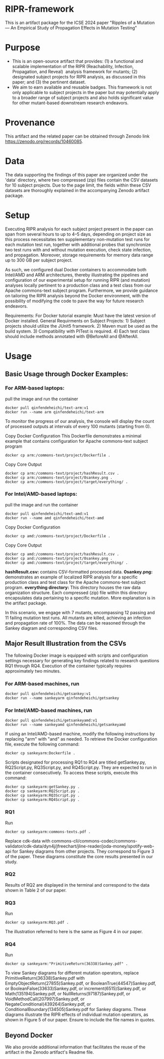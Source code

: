 # RIPR-framework
This is an artifact package for the ICSE 2024 paper "Ripples of a Mutation — An Empirical Study of Propagation Effects in Mutation Testing"

# Purpose
- This is an open-source artifact that provides: (1) a functional and scalable implementation of the RIPR (Reachability, Infection, Propagation, and Reveal)  analysis framework for mutants; (2) designated subject projects for RIPR analysis, as discussed in this paper; and (3) the pertinent dataset.
- We aim to earn available and reusable badges. This framework is not only applicable to subject projects in the paper but may potentially apply to a broader range of subject projects and also holds significant value for other mutant-based downstream research endeavors.

# Provenance 
This artifact and the related paper can be obtained through Zenodo link https://zenodo.org/records/10460085.

# Data
The data supporting the findings of this paper are organized under the 'data' directory, where two compressed (zip) files contain the CSV datasets for 10 subject projects. Due to the page limit, the fields within these CSV datasets are thoroughly explained in the accompanying Zenodo artifact package.

# Setup
Executing RIPR analysis for each subject project present in the paper can span from several hours to up to 4&ndash;5 days, depending on project size as this process necessitates ten supplementary non-mutation test runs for each mutation test run, together with additional probes that synchronize two test runs with and without mutation execution, check state infection, and propagation. Moreover, storage requirements for memory data range up to 300 GB per subject project.

As such, we configured dual Docker containers to accommodate both Intel/AMD and ARM architectures, thereby illustrating the pipelines and configuration of our experimental setup for running RIPR (and mutation) analyses locally pertinent to a production class and a test class from our Apache commons-text subject program. Furthermore, we provide guidance on tailoring the RIPR analysis beyond the Docker environment, with the possibility of modifying the code to pave the way for future research endeavors.

Requirements:
For Docker tutorial example: Must have the latest version of Docker installed.
General Requirments on Subject Projects: 1) Subject projects should utilize the JUnit5 framework. 2) Maven must be used as the build system. 3) Compatibility with PITest is required. 4) Each test class should include methods annotated with @BeforeAll and @AfterAll.

# Usage
## Basic Usage through Docker Examples:

### For ARM-based laptops:

pull the image and run the container
``` 
docker pull qinfendeheichi/text-arm:v1
docker run --name arm qinfendeheichi/text-arm
```

To monitor the progress of our analysis, the console will display the count of processed outputs at intervals of every 100 mutants (starting from 0).

Copy Docker Configuration
This Dockerfile demonstrates a minimal example that contains configuration for Apache commons-text subject program
```
docker cp arm:/commons-text/project/Dockerfile .
```

Copy Core Output
```
docker cp arm:/commons-text/project/hashResult.csv .
docker cp arm:/commons-text/project/0sankey.png .
docker cp arm:/commons-text/project/target/everything/ .
```

### For Intel/AMD-based laptops:

pull the image and run the container
``` 
docker pull qinfendeheichi/text-amd:v1
docker run --name amd qinfendeheichi/text-amd
```
Copy Docker Configuration
```
docker cp amd:/commons-text/project/Dockerfile .
```

Copy Core Output
```
docker cp amd:/commons-text/project/hashResult.csv .
docker cp and:/commons-text/project/0sankey.png .
docker cp amd:/commons-text/project/target/everything/ .
```

**hashResult.csv:** contains CSV-formatted processed data. 
**0sankey.png:** demonstrates an example of localized RIPR analysis for a specific production class and test class for the Apache commons-text subject program. 
**everything directory:** This directory houses the raw data organization structure. Each compressed (zip) file within this directory encapsulates data pertaining to a specific mutation. More explanation is in the artifact package.

In this scenario, we engage with 7 mutants, encompassing 12 passing and 11 failing mutation test runs. All mutants are killed, achieving an infection and propagation rate of 100%. The data can be reasoned through the Sankey diagram and corresponding CSV files.

## Major Result Illustration from the CSVs

The following Docker image is equipped with scripts and configuration settings necessary for generating key findings related to research questions RQ1 through RQ4. Execution of the container typically requires approximately two minutes.

### For ARM-based machines, run
``` 
docker pull qinfendeheichi/getsankey:v1
docker run --name sankeyarm qinfendeheichi/getsankey
```

### For Intel/AMD-based machines, run
``` 
docker pull qinfendeheichi/getsankeyamd:v1
docker run --name sankeyamd qinfendeheichi/getsankeyamd

```

If using an Intel/AMD-based machine, modify the following instructions by replacing "arm" with "and" as needed. To retrieve the Docker configuration file, execute the following command:
``` 
docker cp sankeyarm:Dockerfile .
```

Scripts designated for processing RQ1 to RQ4 are titled getSankey.py, RQ2Script.py, RQ3Script.py, and RQ4Script.py. They are expected to run in the container consecutively. To access these scripts, execute this command:
``` 
docker cp sankeyarm:getSankey.py .
docker cp sankeyarm:RQ2Script.py .
docker cp sankeyarm:RQ3Script.py .
docker cp sankeyarm:RQ4Script.py . 
```
### RQ1

Run
```
docker cp sankeyarm:commons-texts.pdf .
```
Replace cdk-data with commons-cli/commons-codec/commons-validator/cdk-data/dyn4j/jfreechart/jline-reader/joda-money/spotify-web-api for Sankey diagrams from other projects. They correspond to Figure 3 of the paper. These diagrams constitute the core results presented in our study.

### RQ2
Results of RQ2 are displayed in the terminal and correspond to the data shown in Table 2 of our paper.

### RQ3
Run
```
docker cp sankeyarm:RQ3.pdf .
```
The illustration referred to here is the same as Figure 4 in our paper.

### RQ4
Run
```
docker cp sankeyarm:"PrimitiveReturn(36338)Sankey.pdf" .
```
To view Sankey diagrams for different mutation operators, replace PrimitiveReturn(36338)Sankey.pdf with EmptyObjectReturn(27855)Sankey.pdf, or BooleanTrue(44547)Sankey.pdf, or BooleanFalse(33633)Sankey.pdf, or increment(6515)Sankey.pdf, or Math(135194)Sankey.pdf, or NullReturns(97187)Sankey.pdf, or VoidMethodCall(207997)Sankey.pdf, or NegateConditional(439264)Sankey.pdf, or ConditionalBoundary(134505)Sankey.pdf for Sankey diagrams. These diagrams illustrate the RIPR effects of individual mutation operators, as shown in Figure 5 of our paper. Ensure to include the file names in quotes. 


## Beyond Docker
We also provide additional information that facilitates the reuse of the artifact in the Zenodo artifact's Readme file.
